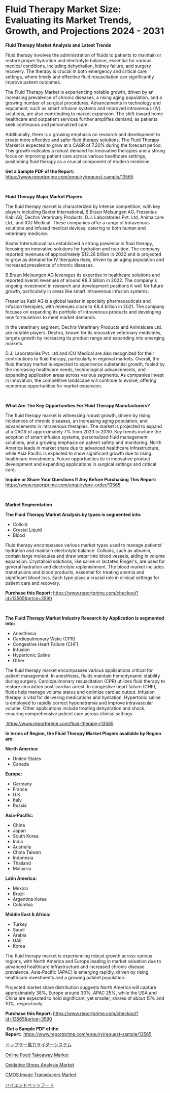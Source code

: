 <p><h1>Fluid Therapy Market Size: Evaluating its Market Trends, Growth, and Projections 2024 - 2031</h1></p><p><strong>Fluid Therapy Market Analysis and Latest Trends</strong></p>
<p><p>Fluid therapy involves the administration of fluids to patients to maintain or restore proper hydration and electrolyte balance, essential for various medical conditions, including dehydration, kidney failure, and surgery recovery. The therapy is crucial in both emergency and critical care settings, where timely and effective fluid resuscitation can significantly improve patient outcomes.</p><p>The Fluid Therapy Market is experiencing notable growth, driven by an increasing prevalence of chronic diseases, a rising aging population, and a growing number of surgical procedures. Advancements in technology and equipment, such as smart infusion systems and improved intravenous (IV) solutions, are also contributing to market expansion. The shift toward home healthcare and outpatient services further amplifies demand, as patients seek continuous and personalized care.</p><p>Additionally, there is a growing emphasis on research and development to create more effective and safer fluid therapy solutions. The Fluid Therapy Market is expected to grow at a CAGR of 7.20% during the forecast period. This growth indicates a robust demand for innovative therapies and a strong focus on improving patient care across various healthcare settings, positioning fluid therapy as a crucial component of modern medicine.</p></p>
<p><strong>Get a Sample PDF of the Report:&nbsp;</strong> <a href="https://www.reportprime.com/enquiry/request-sample/13565">https://www.reportprime.com/enquiry/request-sample/13565</a></p>
<p>&nbsp;</p>
<p><strong>Fluid Therapy Major Market Players</strong></p>
<p><p>The fluid therapy market is characterized by intense competition, with key players including Baxter International, B.Braun Melsungen AG, Fresenius Kabi AG, Dechra Veterinary Products, D.J. Laboratories Pvt. Ltd, Animalcare Ltd., and ICU Medical. These companies offer a range of intravenous solutions and infused medical devices, catering to both human and veterinary medicine.</p><p>Baxter International has established a strong presence in fluid therapy, focusing on innovative solutions for hydration and nutrition. The company reported revenues of approximately $12.26 billion in 2022 and is projected to grow as demand for IV therapies rises, driven by an aging population and increased prevalence of chronic diseases.</p><p>B.Braun Melsungen AG leverages its expertise in healthcare solutions and reported overall revenues of around €8.3 billion in 2022. The company's ongoing investment in research and development positions it well for future growth, particularly in areas like smart intravenous infusion systems.</p><p>Fresenius Kabi AG is a global leader in specialty pharmaceuticals and infusion therapies, with revenues close to €8.4 billion in 2021. The company focuses on expanding its portfolio of intravenous products and developing new formulations to meet market demands.</p><p>In the veterinary segment, Dechra Veterinary Products and Animalcare Ltd. are notable players. Dechra, known for its innovative veterinary medicines, targets growth by increasing its product range and expanding into emerging markets.</p><p>D.J. Laboratories Pvt. Ltd and ICU Medical are also recognized for their contributions to fluid therapy, particularly in regional markets. Overall, the fluid therapy market is expected to experience substantial growth, fueled by the increasing healthcare needs, technological advancements, and expanding application areas across various segments. As companies invest in innovation, the competitive landscape will continue to evolve, offering numerous opportunities for market expansion.</p></p>
<p>&nbsp;</p>
<p><strong>What Are The Key Opportunities For Fluid Therapy Manufacturers?</strong></p>
<p><p>The fluid therapy market is witnessing robust growth, driven by rising incidences of chronic diseases, an increasing aging population, and advancements in intravenous therapies. The market is projected to expand at a CAGR of approximately 7% from 2023 to 2030. Key trends include the adoption of smart infusion systems, personalized fluid management solutions, and a growing emphasis on patient safety and monitoring. North America leads in market share due to advanced healthcare infrastructure, while Asia Pacific is expected to show significant growth due to rising healthcare investments. Future opportunities lie in innovative product development and expanding applications in surgical settings and critical care.</p></p>
<p><strong>Inquire or Share Your Questions If Any Before Purchasing This Report:</strong> <a href="https://www.reportprime.com/enquiry/pre-order/13565">https://www.reportprime.com/enquiry/pre-order/13565</a></p>
<p>&nbsp;</p>
<p><strong>Market Segmentation</strong></p>
<p><strong>The Fluid Therapy Market Analysis by types is segmented into:</strong></p>
<p><ul><li>Colloid</li><li>Crystal Liquid</li><li>Blood</li></ul></p>
<p><p>Fluid therapy encompasses various market types used to manage patients’ hydration and maintain electrolyte balance. Colloids, such as albumin, contain large molecules and draw water into blood vessels, aiding in volume expansion. Crystalloid solutions, like saline or lactated Ringer's, are used for general hydration and electrolyte replenishment. The blood market includes transfusions and blood products, essential for treating anemia and significant blood loss. Each type plays a crucial role in clinical settings for patient care and recovery.</p></p>
<p><strong>Purchase this Report:&nbsp;</strong><a href="https://www.reportprime.com/checkout?id=13565&price=3590">https://www.reportprime.com/checkout?id=13565&price=3590</a></p>
<p>&nbsp;</p>
<p><strong>The Fluid Therapy Market Industry Research by Application is segmented into:</strong></p>
<p><ul><li>Anesthesia</li><li>Cardiopulmonary Wake (CPR)</li><li>Congestive Heart Failure (CHF)</li><li>Infusion</li><li>Hypertonic Saline</li><li>Other</li></ul></p>
<p><p>The fluid therapy market encompasses various applications critical for patient management. In anesthesia, fluids maintain hemodynamic stability during surgery. Cardiopulmonary resuscitation (CPR) utilizes fluid therapy to restore circulation post-cardiac arrest. In congestive heart failure (CHF), fluids help manage volume status and optimize cardiac output. Infusion therapy is vital for delivering medications and hydration. Hypertonic saline is employed to rapidly correct hyponatremia and improve intravascular volume. Other applications include treating dehydration and shock, ensuring comprehensive patient care across clinical settings.</p></p>
<p><a href="https://www.reportprime.com/fluid-therapy-r13565">&nbsp;https://www.reportprime.com/fluid-therapy-r13565</a></p>
<p><strong>In terms of Region, the Fluid Therapy Market Players available by Region are:</strong></p>
<p>
    <p> <strong> North America: </strong>
        <ul>
            <li>United States</li>
            <li>Canada</li>
        </ul>
        </p> 
    <p> <strong> Europe: </strong>
        <ul>
            <li>Germany</li>
            <li>France</li>
            <li>U.K.</li>
            <li>Italy</li>
            <li>Russia</li>
        </ul>
        </p> 
    <p> <strong> Asia-Pacific: </strong>
        <ul>
            <li>China</li>
            <li>Japan</li>
            <li>South Korea</li>
            <li>India</li>
            <li>Australia</li>
            <li>China Taiwan</li>
            <li>Indonesia</li>
            <li>Thailand</li>
            <li>Malaysia</li>
        </ul>
        </p> 
    <p> <strong> Latin America: </strong>
        <ul>
            <li>Mexico</li>
            <li>Brazil</li>
            <li>Argentina Korea</li>
            <li>Colombia</li>
        </ul>
        </p> 
    <p> <strong> Middle East & Africa: </strong>
        <ul>
            <li>Turkey</li>
            <li>Saudi</li>
            <li>Arabia</li>
            <li>UAE</li>
            <li>Korea</li>
        </ul>
    </p>
    </p>
<p><p>The fluid therapy market is experiencing robust growth across various regions, with North America and Europe leading in market valuation due to advanced healthcare infrastructure and increased chronic disease prevalence. Asia-Pacific (APAC) is emerging rapidly, driven by rising healthcare investments and a growing patient population. </p><p>Projected market share distribution suggests North America will capture approximately 38%, Europe around 30%, APAC 25%, while the USA and China are expected to hold significant, yet smaller, shares of about 15% and 10%, respectively.</p></p>
<p><strong>Purchase this Report: </strong><a href="https://www.reportprime.com/checkout?id=13565&price=3590">https://www.reportprime.com/checkout?id=13565&price=3590</a></p>
<p>&nbsp;<strong>Get a Sample PDF of the Report:&nbsp;&nbsp;</strong><a href="https://www.reportprime.com/enquiry/request-sample/13565">https://www.reportprime.com/enquiry/request-sample/13565</a></p>
<p><strong></strong></p>
<p><p><a href="https://medium.com/@kathleencrooks2003/doppler-wind-lidar-system-market-%E3%81%AE%E3%82%B0%E3%83%AD%E3%83%BC%E3%83%90%E3%83%AB%E5%B8%82%E5%A0%B4%E6%A6%82%E8%A6%81%E3%81%AF-%E4%B8%96%E7%95%8C%E3%81%8A%E3%82%88%E3%81%B3%E4%B8%BB%E8%A6%81%E5%B8%82%E5%A0%B4%E3%81%AB%E3%81%8A%E3%81%91%E3%82%8B%E6%A5%AD%E7%95%8C%E3%81%AB%E5%BD%B1%E9%9F%BF%E3%82%92%E4%B8%8E%E3%81%88%E3%82%8B%E4%B8%BB%E8%A6%81%E3%81%AA%E3%83%88%E3%83%AC%E3%83%B3%E3%83%89%E3%81%AB%E3%81%A4%E3%81%84%E3%81%A6-%E7%8B%AC%E8%87%AA%E3%81%AE%E8%A6%96%E7%82%B9%E3%82%92%E6%8F%90%E4%BE%9B%E3%81%97%E3%81%BE%E3%81%99-c8cea70d181f">ドップラー風力ライダーシステム</a></p><p><a href="https://github.com/LaurenShaw586/Market-Research-Report-List-1/blob/main/online-food-takeaway-market.md">Online Food Takeaway Market</a></p><p><a href="https://github.com/KamrulHadi87/Market-Research-Report-List-1/blob/main/oxidative-stress-analysis-market.md">Oxidative Stress Analysis Market</a></p><p><a href="https://issuu.com/reportprime-2/docs/cmos-image-transducers-market-size-_2d143b0a99586a">CMOS Image Transducers Market</a></p><p><a href="https://medium.com/@kathleencrooks2003/high-end-pet-food-market-%E3%81%AF-%E3%82%B3%E3%82%B9%E3%83%88%E7%AE%A1%E7%90%86%E3%81%A8%E5%8A%B9%E7%8E%87%E5%90%91%E4%B8%8A%E3%82%92%E5%84%AA%E5%85%88%E3%81%97%E3%81%BE%E3%81%99-%E3%81%95%E3%82%89%E3%81%AB-%E5%A0%B1%E5%91%8A%E6%9B%B8%E3%81%AF%E5%B8%82%E5%A0%B4%E3%81%AE%E9%9C%80%E8%A6%81%E9%9D%A2%E3%81%A8%E4%BE%9B%E7%B5%A6%E9%9D%A2%E3%81%AE%E4%B8%A1%E6%96%B9%E3%82%92%E3%82%AB%E3%83%90%E3%83%BC%E3%81%97%E3%81%A6%E3%81%84%E3%81%BE%E3%81%99-high-end-pet-food-%E5%B8%82%E5%A0%B4%E3%81%AF-b3f53d1f6599">ハイエンドペットフード</a></p></p>